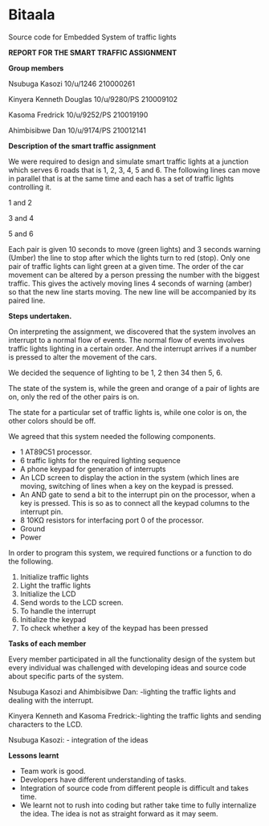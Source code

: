 # Bitaala
Source code for Embedded System of traffic lights

**REPORT FOR THE SMART TRAFFIC ASSIGNMENT**

**Group members**

Nsubuga Kasozi 10/u/1246 210000261

Kinyera Kenneth Douglas 10/u/9280/PS 210009102

Kasoma Fredrick 10/u/9252/PS 210019190

Ahimbisibwe Dan 10/u/9174/PS 210012141

**Description of the smart traffic assignment**

We were required to design and simulate smart traffic lights at a junction which serves 6 roads that is 1, 2, 3, 4, 5 and 6. The following lines can move in parallel that is at the same time and each has a set of traffic lights controlling it.

1 and 2

3 and 4

5 and 6

Each pair is given 10 seconds to move (green lights) and 3 seconds warning (Umber) the line to stop after which the lights turn to red (stop). Only one pair of traffic lights can light green at a given time. The order of the car movement can be altered by a person pressing the number with the biggest traffic. This gives the actively moving lines 4 seconds of warning (amber) so that the new line starts moving. The new line will be accompanied by its paired line.

**Steps undertaken.**

On interpreting the assignment, we discovered that the system involves an interrupt to a normal flow of events. The normal flow of events involves traffic lights lighting in a certain order. And the interrupt arrives if a number is pressed to alter the movement of the cars.

We decided the sequence of lighting to be 1, 2 then 34 then 5, 6.

The state of the system is, while the green and orange of a pair of lights are on, only the red of the other pairs is on.

The state for a particular set of traffic lights is, while one color is on, the other colors should be off.

We agreed that this system needed the following components.

- 1 AT89C51 processor.
- 6 traffic lights for the required lighting sequence
- A phone keypad for generation of interrupts
- An LCD screen to display the action in the system (which lines are moving, switching of lines when a key on the keypad is pressed.
- An AND gate to send a bit to the interrupt pin on the processor, when a key is pressed. This is so as to connect all the keypad columns to the interrupt pin.
- 8 10KΩ resistors for interfacing port 0 of the processor.
- Ground
- Power

In order to program this system, we required functions or a function to do the following.

1. Initialize traffic lights
2. Light the traffic lights
3. Initialize the LCD
4. Send words to the LCD screen.
5. To handle the interrupt
6. Initialize the keypad
7. To check whether a key of the keypad has been pressed

**Tasks of each member**

Every member participated in all the functionality design of the system but every individual was challenged with developing ideas and source code about specific parts of the system.

Nsubuga Kasozi and Ahimbisibwe Dan: -lighting the traffic lights and dealing with the interrupt.

Kinyera Kenneth and Kasoma Fredrick:-lighting the traffic lights and sending characters to the LCD.

Nsubuga Kasozi: - integration of the ideas

**Lessons learnt**

- Team work is good.
- Developers have different understanding of tasks.
- Integration of source code from different people is difficult and takes time.
- We learnt not to rush into coding but rather take time to fully internalize the idea. The idea is not as straight forward as it may seem.
